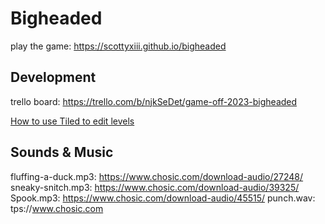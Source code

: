 # Bigheaded

play the game: https://scottyxiii.github.io/bigheaded

## Development

trello board: https://trello.com/b/njkSeDet/game-off-2023-bigheaded

[How to use Tiled to edit levels](./Tiled.md)

## Sounds & Music

fluffing-a-duck.mp3: https://www.chosic.com/download-audio/27248/
sneaky-snitch.mp3: https://www.chosic.com/download-audio/39325/
Spook.mp3: https://www.chosic.com/download-audio/45515/
punch.wav: tps://www.chosic.com
